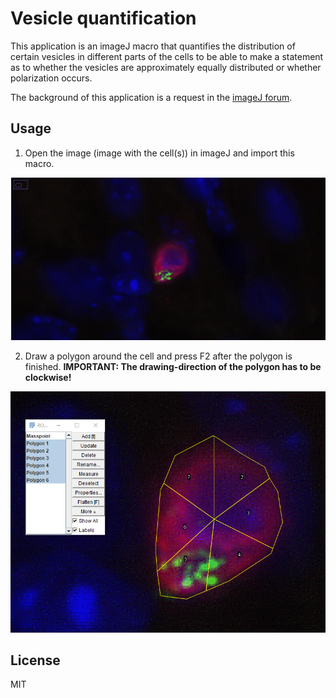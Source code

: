 # Vesicle quantification

This application is an imageJ macro that quantifies the distribution of certain vesicles in different parts of the cells to be able to make a statement as to 
whether the vesicles are approximately equally distributed or whether polarization occurs.

The background of this application is a request in the [imageJ forum](https://forum.image.sc/t/quantification-of-the-distribution-of-vesicles-in-different-sections-of-a-cell-fluorescence-intensity/34300). 

## Usage

1. Open the image (image with the cell(s)) in imageJ and import this macro. 


<img src="images/Cell.PNG">


2. Draw a polygon around the cell and press F2 after the polygon is finished. **IMPORTANT: The drawing-direction of the polygon has to be clockwise!**

<img src="images/cell_with_polygon.PNG">

## License
 
 MIT
